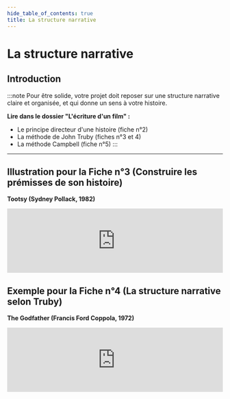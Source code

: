 ```yaml
---
hide_table_of_contents: true
title: La structure narrative
---
```

# La structure narrative

## Introduction

:::note
Pour être solide, votre projet doit reposer sur une structure narrative claire et organisée, et qui donne un sens à votre histoire. 

**Lire dans le dossier "L'écriture d'un film" :**
- Le principe directeur d'une histoire (fiche n°2)
- La méthode de John Truby (fiches n°3 et 4)
- La méthode Campbell (fiche n°5)
:::
---
## Illustration pour la Fiche n°3 (Construire les prémisses de son histoire) 

**Tootsy (Sydney Pollack, 1982)**

<iframe src="https://www.youtube.com/embed/NgZI5VZvAy8" width="100%" style={{aspectRatio: "480/360"}} frameborder="0" allowfullscreen allow="accelerometer; autoplay; clipboard-write; encrypted-media; gyroscope; picture-in-picture; web-share"></iframe>

## Exemple pour la Fiche n°4 (La structure narrative selon Truby)
**The Godfather (Francis Ford Coppola, 1972)**

<iframe src="https://www.youtube.com/embed/sY1S34973zA" width="100%" style={{aspectRatio: "480/360"}} frameborder="0" allowfullscreen allow="accelerometer; autoplay; clipboard-write; encrypted-media; gyroscope; picture-in-picture; web-share"></iframe>